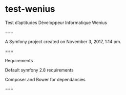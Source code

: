 # test-wenius

Test d’aptitudes Développeur Informatique Wenius

===

A Symfony project created on November 3, 2017, 1:14 pm.

===

Requirements

Default symfony 2.8 requirements

Composer and Bower for dependancies

===

